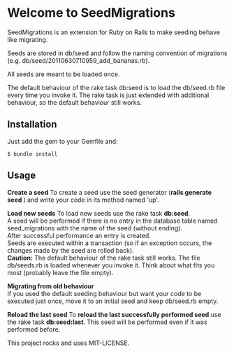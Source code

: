 Welcome to SeedMigrations
=========================

SeedMigrations is an extension for Ruby on Rails to make seeding behave like migrating.

Seeds are stored in db/seed and follow the naming convention of migrations (e.g. db/seed/20110630710959\_add\_bananas.rb).

All seeds are meant to be loaded once.

The default behaviour of the rake task db:seed is to load the db/seed.rb file every time you invoke it.
The rake task is just extended with additional behaviour, so the default behaviour still works.

Installation
------------

Just add the gem to your Gemfile and:

    $ bundle install

Usage
-----

**Create a seed**
To create a seed use the seed generator (**rails generate seed <name>**) and write your code in its method named 'up'.

**Load new seeds**
To load new seeds use the rake task **db:seed**.    
A seed will be performed if there is no entry in the database table named seed\_migrations with the name of the seed (without ending).    
After successful performance an entry is created.    
Seeds are executed within a transaction (so if an exception occurs, the changes made by the seed are rolled back).    
**Caution:** The default behaviour of the rake task still works. The file db/seeds.rb is loaded whenever you invoke it. Think about what fits you most (probably leave the file empty).

**Migrating from old behaviour**    
If you used the default seeding behaviour but want your code to be executed just once, move it to an initial seed and keep db/seed.rb empty.

**Reload the last seed**
To **reload the last successfully performed seed** use the rake task **db:seed:last**. This seed will be performed even if it was performed before.

This project rocks and uses MIT-LICENSE.
